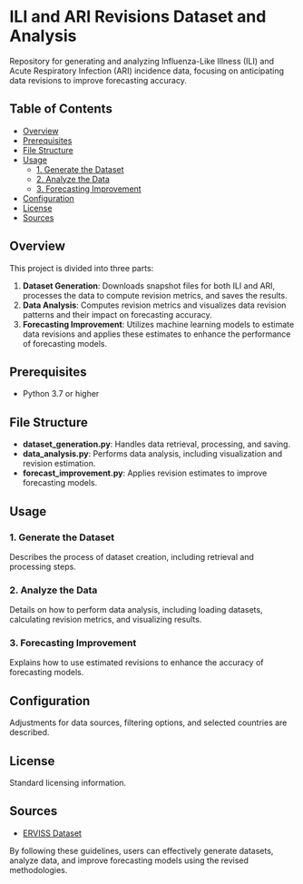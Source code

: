 # ILI and ARI Revisions Dataset and Analysis

Repository for generating and analyzing Influenza-Like Illness (ILI) and Acute Respiratory Infection (ARI) incidence data, focusing on anticipating data revisions to improve forecasting accuracy.

## Table of Contents

- [Overview](#overview)
- [Prerequisites](#prerequisites)
- [File Structure](#file-structure)
- [Usage](#usage)
  - [1. Generate the Dataset](#1-generate-the-dataset)
  - [2. Analyze the Data](#2-analyze-the-data)
  - [3. Forecasting Improvement](#3-forecasting-improvement)
- [Configuration](#configuration)
- [License](#license)
- [Sources](#sources)

## Overview

This project is divided into three parts:

1. **Dataset Generation**: Downloads snapshot files for both ILI and ARI, processes the data to compute revision metrics, and saves the results.
2. **Data Analysis**: Computes revision metrics and visualizes data revision patterns and their impact on forecasting accuracy.
3. **Forecasting Improvement**: Utilizes machine learning models to estimate data revisions and applies these estimates to enhance the performance of forecasting models.

## Prerequisites

- Python 3.7 or higher

## File Structure

- **dataset_generation.py**: Handles data retrieval, processing, and saving.
- **data_analysis.py**: Performs data analysis, including visualization and revision estimation.
- **forecast_improvement.py**: Applies revision estimates to improve forecasting models.

## Usage

### 1. Generate the Dataset

Describes the process of dataset creation, including retrieval and processing steps.

### 2. Analyze the Data

Details on how to perform data analysis, including loading datasets, calculating revision metrics, and visualizing results.

### 3. Forecasting Improvement

Explains how to use estimated revisions to enhance the accuracy of forecasting models.

## Configuration

Adjustments for data sources, filtering options, and selected countries are described.

## License

Standard licensing information.

## Sources

- [ERVISS Dataset](https://erviss.org/)

By following these guidelines, users can effectively generate datasets, analyze data, and improve forecasting models using the revised methodologies.
